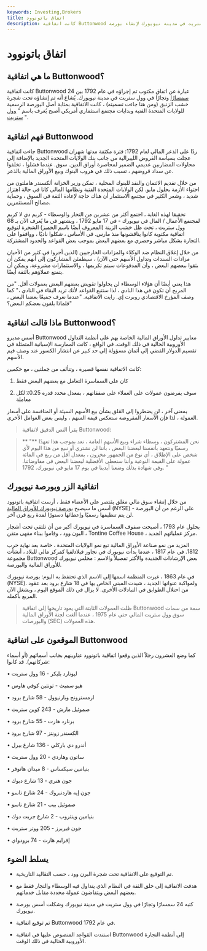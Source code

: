 ```yaml
---
keywords: Investing,Brokers
title: اتفاق باتونوود
description: كانت اتفاقية Buttonwood عبارة عن اتفاق عام 1792 بين 24 سمسارًا وتجارًا في وول ستريت في مدينة نيويورك لإنشاء بورصة.
---
```


# اتفاق باتونوود
## ما هي اتفاقية Buttonwood؟

كانت اتفاقية Buttonwood عبارة عن اتفاق مكتوب تم إجراؤه في عام 1792 بين 24 [سمسارًا](/stockbroker) وتجارًا في وول ستريت في مدينة نيويورك. يُشاع أنه تم إنشاؤه تحت شجرة خشب الزنبق (ومن هنا جاءت تسميته) ، كانت الاتفاقية بمثابة أصل البورصة الرسمية للولايات المتحدة الفتية وبدايات مجتمع استثماري أمريكي أصبح يُعرف باسم " [وول ستريت](/wallstreet) ".

## فهم اتفاقية Buttonwood

جاءت اتفاقية Buttonwood ردًا على الذعر المالي لعام 1792: فترة مكثفة مدتها شهران عجلت بسياسة القروض الليبرالية من جانب بنك الولايات المتحدة الجديد بالإضافة إلى محاولات المضاربين عديمي الضمير لمحاصرة أوراق الدين. سوق. عندما فشلوا ، تخلفوا عن سداد قروضهم ، تسبب ذلك في هروب البنوك وبيع الأوراق المالية بالذعر.

من خلال تقديم الائتمان والنقد للبنوك المحلية ، تمكن وزير الخزانة ألكسندر هاملتون من احتواء الأزمة بحلول مايو. لكن الولايات المتحدة الفتية ونظامها المالي كانا في حالة اهتزاز شديد ، وشعر الكثير في مجتمع الاستثمار أن هناك حاجة لإعادة الثقة في السوق ، وحماية مصالح المستثمرين.

تحقيقا لهذه الغاية ، اجتمع أكثر من عشرين من التجار والوسطاء - كريم دي لا كريم لمجتمع الأعمال / المال في نيويورك - في 17 مايو 1792 ، ويشتهر في ما يُعرف الآن بـ 68 وول ستريت ، تحت ظل خشب الزينة (المعروف أيضًا باسم الجميز) الشجرة لتوقيع اتفاقية مكتوبة كانوا يناقشونها منذ مارس. في الأساس ، شكلوا ناديًا ، ووافقوا على التجارة بشكل مباشر وحصري مع بعضهم البعض بموجب بعض القواعد والحدود المشتركة.

من خلال إغلاق النظام ضد الوكلاء والمزادات الخارجيين (الذين أجروا في كثير من الأحيان مزادات السندات وتداول الأسهم حتى الآن) ، سيطمئن المشاركون إلى أنهم يمكن أن يثقوا ببعضهم البعض ، وأن المدفوعات سيتم تكريمها ، والاستثمارات مشروعة. ويمكن أن يتمتع عملاؤهم بالثقة أيضًا.

هذا يعني أيضًا أن هؤلاء الوسطاء لن يحاولوا تقويض بعضهم البعض بعمولات أقل. "من المربح أن تكون في هذا النادي ، لذا ستتبع القواعد لأنك تريد البقاء في النادي ،" كما وصف المؤرخ الاقتصادي روبرت إي. رايت الاتفاقية. "عندما نعرف جميعًا بعضنا البعض ، فلماذا يلفون بعضكم البعض؟"

## ماذا قالت اتفاقية Buttonwood؟

أسس مديرو Buttonwood معايير تداول الأوراق المالية الخاصة بهم على أنظمة التداول الأوروبية الحالية في ذلك الوقت. في الواقع ، كانت الممارسة الإسبانية المتمثلة في تقسيم الدولار الفضي إلى أثمان مسؤولة إلى حد كبير عن انتشار الكسور عند وصف قيم الأسهم.

كانت الاتفاقية نفسها قصيرة ، وتتألف من جملتين ، مع حكمين:

1. كان على السماسرة التعامل مع بعضهم البعض فقط

2. سوف يفرضون عمولات على العملاء على صفقاتهم ، بمعدل محدد قدره 0.25٪ لكل معاملة

بمعنى آخر ، لن يضطروا إلى القلق بشأن بيع الأسهم السيئة أو المنافسة على أسعار العمولة ، لذا فإن الأسعار المفروضة ستعكس قيمة السهم ، وليس بعض العوامل الأخرى.

> يقرأ النص الدقيق لاتفاقية Buttonwood:

> ** "** نحن المشتركون ، وسطاء شراء وبيع الأسهم العامة ، نعد بموجب هذا تعهدًا رسميًا ونتعهد بأنفسنا لبعضنا البعض ، بأننا لن نشتري أو نبيع من هذا اليوم لأي شخص على الإطلاق ، أي نوع من الجمهور مخزون ، بمعدل أقل من ربع في المائة عمولة على القيمة النوعية وأننا سنعطي الأفضلية لبعضنا البعض في مفاوضاتنا. وفي شهادة بذلك وضعنا أيدينا في يوم 17 مايو في نيويورك. 1792. "

>

## اتفاقية الزر وبورصة نيويورك

من خلال إنشاء سوق مالي مغلق يقتصر على الأعضاء فقط ، أرست اتفاقية باتونوود أسس ما سيصبح [بورصة نيويورك للأوراق المالية](/nyse) (NYSE) - على الرغم من أن البورصة لن يتم تنظيمها رسميًا وإعطائها دستورًا لمدة ربع قرن آخر.

بحلول عام 1793 ، أصبحت صفوف السماسرة في نيويورك أكبر من أن تلتقي تحت أشجار البون وود ، وقاموا ببناء مقهى متقن ، Tontine Coffee House ، مركز عملياتهم الجديد.

المزيد من نمو صناعة الأوراق المالية تبع نمو الولايات المتحدة ، خاصة بعد نهاية حرب 1812. في عام 1817 ، عندما بدأت نيويورك في تجاوز فيلادلفيا كمركز مالي للبلاد ، أنشأت مجموعة Buttonwood بعض الإرشادات الجديدة والأكثر تفصيلاً والاسم : مجلس نيويورك للأوراق المالية والبورصة.

في عام 1863 ، غيرت المنظمة اسمها إلى الاسم الذي تحتفظ به اليوم: بورصة نيويورك (NYSE). ولمواكبة عنوانها الجديد ، شيدت المبنى الخاص بها في 18 شارع برود بعد عقود من احتلال الطوابق في التبادلات الأخرى. لا يزال في ذلك الموقع اليوم ، ويشغل الآن المربع بأكمله.

> ظلت العمولات الثابتة التي يعود تاريخها إلى اتفاقية Buttonwood سمة من سمات سوق وول ستريت المالي حتى عام 1975 ، عندما ألغت لجنة الأوراق المالية والبورصات (SEC) هذه العمولات.

>

## الموقعون على اتفاقية Buttonwood

كما وضع العشرون رجلاً الذين وقعوا اتفاقية باتونوود عناوينهم بجانب أسمائهم (أو أسماء شركاتهم). قد كانوا:

• ليونارد بليكر - 16 وول ستريت

• هيو سميث - تونتين كوفي هاوس

• ارمسترونج وبارنيوول - 58 شارع برود

• صموئيل مارش - 243 كوين ستريت

• برنارد هارت - 55 شارع برود

• الكسندر زونتز - 97 شارع برود

• أندرو دي باركلي - 136 شارع بيرل

• ساتون وهاردي - 20 وول ستريت

• بنيامين سيكساس - 8 ميدان هانوفر

• جون هنري - 13 شارع ديوك

• جون إيه هاردنبروك - 24 شارع ناسو

• صموئيل بيب - 21 شارع ناسو

• بنيامين وينثروب - 2 شارع جريت دوك

• جون فيريرز - 205 ووتر ستريت

• إفرايم هارت - 74 برودواي

## يسلط الضوء

- تم التوقيع على الاتفاقية تحت شجرة البرن وود ، حسب التقاليد التاريخية.

- هدفت الاتفاقية إلى خلق الثقة في النظام الذي يتداول فيه الوسطاء والتجار فقط مع بعضهم البعض ويتقاضون عمولة محددة مقابل خدماتهم.

- كتبه 24 سمسارًا وتجارًا في وول ستريت في مدينة نيويورك وشكلت أسس بورصة نيويورك.

- تم توقيع اتفاقية Buttonwood في عام 1792.

- استندت القواعد المنصوص عليها في اتفاقية Buttonwood إلى أنظمة التجارة الأوروبية الحالية في ذلك الوقت.

